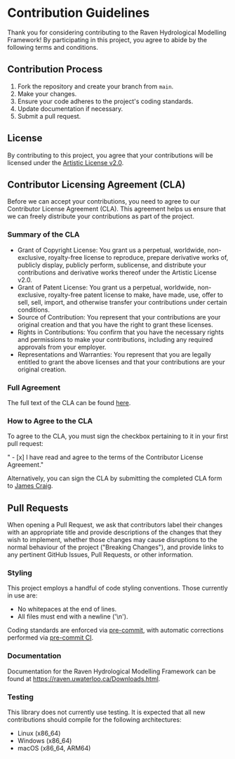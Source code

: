 # Contribution Guidelines

Thank you for considering contributing to the Raven Hydrological Modelling Framework! By participating in this project, you agree to abide by the following terms and conditions.

## Contribution Process

1. Fork the repository and create your branch from `main`.
2. Make your changes.
3. Ensure your code adheres to the project's coding standards.
4. Update documentation if necessary.
5. Submit a pull request.

## License

By contributing to this project, you agree that your contributions will be licensed under the [Artistic License v2.0](https://github.com/CSHS-CWRA/RavenHydroFramework/blob/main/LICENSE).

## Contributor Licensing Agreement (CLA)

Before we can accept your contributions, you need to agree to our Contributor License Agreement (CLA). This agreement helps us ensure that we can freely distribute your contributions as part of the project.

### Summary of the CLA

* Grant of Copyright License: You grant us a perpetual, worldwide, non-exclusive, royalty-free license to reproduce, prepare derivative works of, publicly display, publicly perform, sublicense, and distribute your contributions and derivative works thereof under the Artistic License v2.0.
* Grant of Patent License: You grant us a perpetual, worldwide, non-exclusive, royalty-free patent license to make, have made, use, offer to sell, sell, import, and otherwise transfer your contributions under certain conditions.
* Source of Contribution: You represent that your contributions are your original creation and that you have the right to grant these licenses.
* Rights in Contributions: You confirm that you have the necessary rights and permissions to make your contributions, including any required approvals from your employer.
* Representations and Warranties: You represent that you are legally entitled to grant the above licenses and that your contributions are your original creation.

### Full Agreement

The full text of the CLA can be found [here](https://github.com/CSHS-CWRA/RavenHydroFramework/blob/main/contributor-licensing-agreement.txt).

### How to Agree to the CLA

To agree to the CLA, you must sign the checkbox pertaining to it in your first pull request:

" - [x] I have read and agree to the terms of the Contributor License Agreement."

Alternatively, you can sign the CLA by submitting the completed CLA form to [James Craig](mailto:jrcraig@uwaterloo.ca?subject=RAVEN-CLA).

## Pull Requests

When opening a Pull Request, we ask that contributors label their changes with an appropriate title and provide descriptions of the changes that they wish to implement, whether those changes may cause disruptions to the normal behaviour of the project ("Breaking Changes"), and provide links to any pertinent GitHub Issues, Pull Requests, or other information.

### Styling

This project employs a handful of code styling conventions. Those currently in use are:

* No whitepaces at the end of lines.
* All files must end with a newline ('\n').

Coding standards are enforced via [pre-commit](https://pre-commit.com/), with automatic corrections performed via [pre-commit CI](https://pre-commit.ci/).

### Documentation

Documentation for the Raven Hydrological Modelling Framework can be found at https://raven.uwaterloo.ca/Downloads.html.

### Testing

This library does not currently use testing. It is expected that all new contributions should compile for the following architectures:

- Linux (x86_64)
- Windows (x86_64)
- macOS (x86_64, ARM64)
